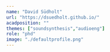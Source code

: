 ```yaml
---
name: "David Südholt"
url: "https://dsuedholt.github.io/"
acadposition: ""
themes: ["soundsynthesis","audioeng"]
role: "phd"
image: "./defaultprofile.png"
---
```


